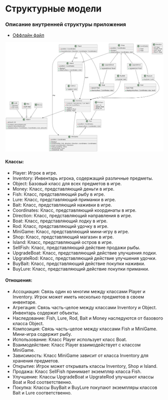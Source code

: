 # Структурные модели
### Описание внутренней структуры приложения
* [Оффлайн файл](diagrams/struct/class_diagram.puml)

![Диаграмма классов](diagrams/struct/class_diagram.png)

#### Классы:

- Player: Игрок в игре.
- Inventory: Инвентарь игрока, содержащий различные предметы.
- Object: Базовый класс для всех предметов в игре.
- Money: Класс, представляющий деньги в игре.
- Fish: Класс, представляющий рыбу в игре.
- Lure: Класс, представляющий приманки в игре.
- Bait: Класс, представляющий наживки в игре.
- Coordinates: Класс, представляющий координаты в игре.
- Direction: Класс, представляющий направления в игре.
- Boat: Класс, представляющий лодку в игре.
- Rod: Класс, представляющий удочку в игре.
- MiniGame: Класс, представляющий мини-игру в игре.
- Shop: Класс, представляющий магазин в игре.
- Island: Класс, представляющий остров в игре.
- SellFish: Класс, представляющий действие продажи рыбы.
- UpgradeBoat: Класс, представляющий действие улучшения лодки.
- UpgrateRod: Класс, представляющий действие улучшения удочки.
- BuyBait: Класс, представляющий действие покупки наживки.
- BuyLure: Класс, представляющий действие покупки приманки.

#### Отношения:

- Ассоциация: Связь один ко многим между классами Player и Inventory. Игрок может иметь несколько предметов в своем инвентаре.
- Агрегация: Связь часть-целое между классами Inventory и Object. Инвентарь содержит объекты.
- Наследование: Fish, Lure, Rod, Bait и Money наследуются от базового класса Object.
- Композиция: Связь часть-целое между классами Fish и MiniGame. Мини-игра содержит рыбу.
- Использование: Класс Player использует класс Boat.
- Взаимодействие: Класс Player взаимодействует с классом MiniGame.
- Зависимость: Класс MiniGame зависит от класса Inventory для хранения предметов.
- Открытие: Игрок может открывать классы Inventory, Shop и Island.
- Продажа: Класс SellFish принимает экземпляр класса Fish.
- Улучшение: Классы UpgradeBoat и UpgrateRod улучшают классы Boat и Rod соответственно.
- Покупка: Классы BuyBait и BuyLure покупают экземпляры классов Bait и Lure соответственно.